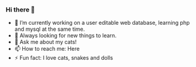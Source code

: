 ### Hi there 👋

- 🌱 I’m currently working on a user editable web database, learning php and mysql at the same time.
- 🤔 Always looking for new things to learn.
- 💬 Ask me about my cats!
- 📫 How to reach me: Here
- ⚡ Fun fact: I love cats, snakes and dolls
